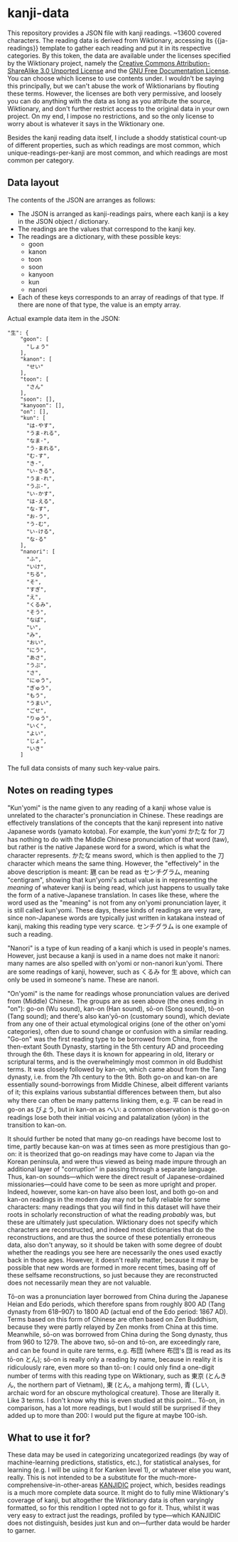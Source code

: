 # kanji-data
This repository provides a JSON file with kanji readings. ~13600 covered characters.
The reading data is derived from Wiktionary, accessing its {{ja-readings}} template to gather each reading and put it in its respective categories.
By this token, the data are available under the licenses specified by the Wiktionary project, namely the [Creative Commons Attribution-ShareAlike 3.0 Unported License](https://en.wiktionary.org/wiki/Wiktionary:Text_of_Creative_Commons_Attribution-ShareAlike_3.0_Unported_License) and the [GNU Free Documentation License](https://en.wiktionary.org/wiki/Wiktionary:GNU_Free_Documentation_License). You can choose which license to use contents under. I wouldn't be saying this principally, but we can't abuse the work of Wiktionarians by flouting these terms. However, the licenses are both very permissive, and loosely you can do anything with the data as long as you attribute the source, Wiktionary, and don't further restrict access to the original data in your own project. On my end, I impose no restrictions, and so the only license to worry about is whatever it says in the Wiktionary one.

Besides the kanji reading data itself, I include a shoddy statistical count-up of different properties, such as which readings are most common, which unique-readings-per-kanji are most common, and which readings are most common per category.

## Data layout
The contents of the JSON are arranges as follows:
- The JSON is arranged as kanji-readings pairs, where each kanji is a key in the JSON object / dictionary.
- The readings are the values that correspond to the kanji key.
- The readings are a dictionary, with these possible keys:
  - goon
  - kanon
  - toon
  - soon
  - kanyoon
  - kun
  - nanori
- Each of these keys corresponds to an array of readings of that type. If there are none of that type, the value is an empty array.

Actual example data item in the JSON:
```
"生": {
    "goon": [
      "しょう"
    ],
    "kanon": [
      "せい"
    ],
    "toon": [
      "さん"
    ],
    "soon": [],
    "kanyoon": [],
    "on": [],
    "kun": [
      "は-やす",
      "うま-れる",
      "なま-",
      "う-まれる",
      "む-す",
      "き-",
      "い-きる",
      "うま-れ",
      "うぶ-",
      "い-かす",
      "は-える",
      "な-す",
      "お-う",
      "う-む",
      "い-ける",
      "な-る"
    ],
    "nanori": [
      "ふ",
      "いけ",
      "ちる",
      "そ",
      "すぎ",
      "え",
      "くるみ",
      "そう",
      "なば",
      "い",
      "み",
      "おい",
      "にう",
      "あさ",
      "うぶ",
      "さ",
      "にゅう",
      "ぎゅう",
      "もう",
      "うまい",
      "ごせ",
      "りゅう",
      "いく",
      "よい",
      "じょ",
      "いき"
    ]
```

The full data consists of many such key-value pairs.

## Notes on reading types
"Kun'yomi" is the name given to any reading of a kanji whose value is unrelated to the character's pronunciation in Chinese. These readings are effectively translations of the concepts that the kanji represent into native Japanese words (yamato kotoba). For example, the kun'yomi かたな for 刀 has nothing to do with the Middle Chinese pronunciation of that word (taw), but rather is the native Japanese word for a sword, which is what the character represents. かたな means sword, which is then applied to the 刀 character which means the same thing. However, the "effectively" in the above description is meant: 甅 can be read as センチグラム, meaning "centigram", showing that kun'yomi's actual value is in representing the _meaning_ of whatever kanji is being read, which just happens to usually take the form of a native-Japanese translation. In cases like these, where the word used as the "meaning" is not from any on'yomi pronunciation layer, it is still called kun'yomi. These days, these kinds of readings are very rare, since non-Japanese words are typically just written in katakana instead of kanji, making this reading type very scarce. センチグラム is one example of such a reading.

"Nanori" is a type of kun reading of a kanji which is used in people's names. However, just because a kanji is used in a name does not make it nanori: many names are also spelled with on'yomi or non-nanori kun'yomi. There are some readings of kanji, however, such as くるみ for 生 above, which can only be used in someone's name. These are nanori.

"On'yomi" is the name for readings whose pronunciation values are derived from (Middle) Chinese. The groups are as seen above (the ones ending in "on"): go-on (Wu sound), kan-on (Han sound), sō-on (Song sound), tō-on (Tang sound); and there's also kan'yō-on (customary sound), which deviate from any one of their actual etymological origins (one of the other on'yomi categories), often due to sound change or confusion with a similar reading.
"Go-on" was the first reading type to be borrowed from China, from the then-extant South Dynasty, starting in the 5th century AD and proceeding through the 6th. These days it is known for appearing in old, literary or scriptural terms, and is the overwhelmingly most common in old Buddhist terms.
It was closely followed by kan-on, which came about from the Tang dynasty, i.e. from the 7th century to the 9th. Both go-on and kan-on are essentially sound-borrowings from Middle Chinese, albeit different variants of it; this explains various substantial differences between them, but also why there can often be many patterns linking them, e.g. 平 can be read in go-on as びょう, but in kan-on as へい: a common observation is that go-on readings lose both their initial voicing and palatalization (yōon) in the transition to kan-on.

It should further be noted that many go-on readings have become lost to time, partly because kan-on was at times seen as more prestigious than go-on: it is theorized that go-on readings may have come to Japan via the Korean peninsula, and were thus viewed as being made impure through an additional layer of "corruption" in passing through a separate language. Thus, kan-on sounds—which were the direct result of Japanese-ordained missionaries—could have come to be seen as more upright and proper.
Indeed, however, some kan-on have also been lost, and both go-on and kan-on readings in the modern day may not be fully reliable for some characters: many readings that you will find in this dataset will have their roots in scholarly reconstruction of what the reading _probably_ was, but these are ultimately just speculation.
Wiktionary does not specify which characters are reconstructed, and indeed most dictionaries that do the reconstructions, and are thus the source of these potentially erroneous data, also don't anyway, so it should be taken with some degree of doubt whether the readings you see here are necessarily the ones used exactly back in those ages. However, it doesn't really matter, because it may be possible that new words are formed in more recent times, basing off of these selfsame reconstructions, so just because they are reconstructed does not necessarily mean they are not valuable.

Tō-on was a pronunciation layer borrowed from China during the Japanese Heian and Edo periods, which therefore spans from roughly 800 AD (Tang dynasty from 618–907) to 1800 AD (actual end of the Edo period: 1867 AD). Terms based on this form of Chinese are often based on Zen Buddhism, because they were partly relayed by Zen monks from China at this time.
Meanwhile, sō-on was borrowed from China during the Song dynasty, thus from 960 to 1279. The above two, sō-on and tō-on, are exceedingly rare, and can be found in quite rare terms, e.g. 布団 (where 布団's 団 is read as its tō-on とん); sō-on is really only a reading by name, because in reality it is ridiculously rare, even more so than tō-on: I could only find a one-digit number of terms with this reading type on Wiktionary, such as 東京 (とんきん, the northern part of Vietnam), 東 (とん, a mahjong term), 青 (しい, archaic word for an obscure mythological creature). Those are literally it. Like 3 terms. I don't know why this is even studied at this point... Tō-on, in comparison, has a lot more readings, but I would still be surprised if they added up to more than 200: I would put the figure at maybe 100-ish.

## What to use it for?
These data may be used in categorizing uncategorized readings (by way of machine-learning predictions, statistics, etc.), for statistical analyses, for learning (e.g. I will be using it for Kanken level 1), or whatever else you want, really. This is not intended to be a substitute for the much-more-comprehensive-in-other-areas [KANJIDIC](http://www.edrdg.org/wiki/index.php/KANJIDIC_Project) project, which, besides readings is a much more complete data source. It might do to fully mine Wiktionary's coverage of kanji, but altogether the Wiktionary data is often varyingly formatted, so for this rendition I opted not to go for it. Thus, whilst it was very easy to extract just the readings, profiled by type—which KANJIDIC does not distinguish, besides just kun and on—further data would be harder to garner.
